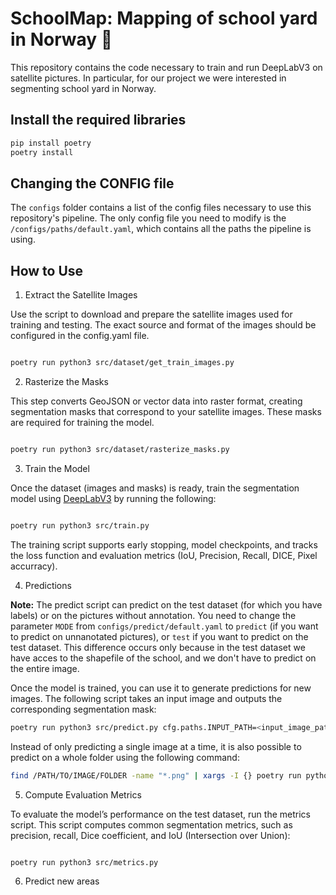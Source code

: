 # SchoolMap: Mapping of school yard in Norway :school:

This repository contains the code necessary to train and run DeepLabV3 on satellite pictures. In particular, for our project we were interested in segmenting school yard in Norway.

## Install the required libraries

```bash
pip install poetry
poetry install
```

## Changing the CONFIG file

The `configs` folder contains a list of the config files necessary to use this repository's pipeline. The only config file you need to modify is the `/configs/paths/default.yaml`, which contains all the paths the pipeline is using.

## How to Use

1. Extract the Satellite Images

Use the script to download and prepare the satellite images used for training and testing. The exact source and format of the images should be configured in the config.yaml file.

```bash

poetry run python3 src/dataset/get_train_images.py
```

2. Rasterize the Masks

This step converts GeoJSON or vector data into raster format, creating segmentation masks that correspond to your satellite images. These masks are required for training the model.

```bash

poetry run python3 src/dataset/rasterize_masks.py
```

3. Train the Model

Once the dataset (images and masks) is ready, train the segmentation model using [DeepLabV3](https://arxiv.org/abs/1706.05587v3) by running the following:

```bash

poetry run python3 src/train.py
```

The training script supports early stopping, model checkpoints, and tracks the loss function and evaluation metrics (IoU, Precision, Recall, DICE, Pixel accurracy).

4. Predictions

**Note:** The predict script can predict on the test dataset (for which you have labels) or on the pictures without annotation. You need to change the parameter `MODE` from `configs/predict/default.yaml` to `predict` (if you want to predict on unnanotated pictures), or `test` if you want to predict on the test dataset. This difference occurs only because in the test dataset we have acces to the shapefile of the school, and we don't have to predict on the entire image.

Once the model is trained, you can use it to generate predictions for new images. The following script takes an input image and outputs the corresponding segmentation mask:

```bash
poetry run python3 src/predict.py cfg.paths.INPUT_PATH=<input_image_path>
```

Instead of only predicting a single image at a time, it is also possible to predict on a whole folder using the following command:

```bash
find /PATH/TO/IMAGE/FOLDER -name "*.png" | xargs -I {} poetry run python src/predict.py paths.INPUT_IMAGE={}
```

5. Compute Evaluation Metrics

To evaluate the model’s performance on the test dataset, run the metrics script. This script computes common segmentation metrics, such as precision, recall, Dice coefficient, and IoU (Intersection over Union):

```bash

poetry run python3 src/metrics.py
```

6. Predict new areas
